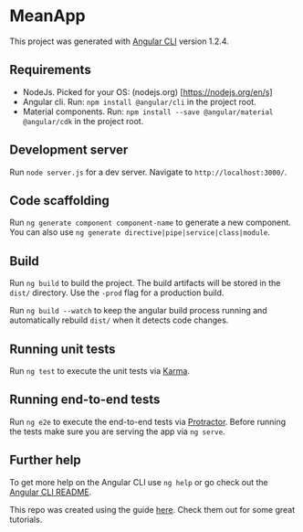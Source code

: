 # MeanApp

This project was generated with [Angular CLI](https://github.com/angular/angular-cli) version 1.2.4.

## Requirements

* NodeJs. Picked for your OS: (nodejs.org) [https://nodejs.org/en/s]
* Angular cli. Run: `npm install @angular/cli` in the project root.
* Material components. Run: `npm install --save @angular/material @angular/cdk` in the project root.

## Development server

Run `node server.js` for a dev server. Navigate to `http://localhost:3000/`.

## Code scaffolding

Run `ng generate component component-name` to generate a new component. You can also use `ng generate directive|pipe|service|class|module`.

## Build

Run `ng build` to build the project. The build artifacts will be stored in the `dist/` directory. Use the `-prod` flag for a production build.

Run `ng build --watch` to keep the angular build process running and automatically rebuild `dist/` when it detects code changes.

## Running unit tests

Run `ng test` to execute the unit tests via [Karma](https://karma-runner.github.io).

## Running end-to-end tests

Run `ng e2e` to execute the end-to-end tests via [Protractor](http://www.protractortest.org/).
Before running the tests make sure you are serving the app via `ng serve`.

## Further help

To get more help on the Angular CLI use `ng help` or go check out the [Angular CLI README](https://github.com/angular/angular-cli/blob/master/README.md).

This repo was created using the guide [here](https://scotch.io/tutorials/mean-app-with-angular-2-and-the-angular-cli). Check them out for some great tutorials.
